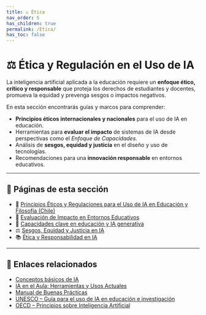 ```yaml
---
title: ⚖️ Ética
nav_order: 5
has_children: true
permalink: /Etica/
has_toc: false
---
```


# ⚖️ Ética y Regulación en el Uso de IA

La inteligencia artificial aplicada a la educación requiere un **enfoque ético, crítico y responsable** que proteja los derechos de estudiantes y docentes, promueva la equidad y prevenga sesgos o impactos negativos.

En esta sección encontrarás guías y marcos para comprender:
- **Principios éticos internacionales y nacionales** para el uso de IA en educación.
- Herramientas para **evaluar el impacto** de sistemas de IA desde perspectivas como el *Enfoque de Capacidades*.
- Análisis de **sesgos, equidad y justicia** en el diseño y uso de tecnologías.
- Recomendaciones para una **innovación responsable** en entornos educativos.

---

## 📂 Páginas de esta sección
- 📜 [Principios Éticos y Regulaciones para el Uso de IA en Educación y Filosofía (Chile)](./Principios-Eticos-y-Regulaciones.md)
- 🧮 [Evaluación de Impacto en Entornos Educativos](./Evaluacion-de-Impacto.md)
- 🎯 [Capacidades clave en educación y IA generativa](./Capacidades-Clave-Educacion-IA.md)
- ⚖️ [Sesgos, Equidad y Justicia en IA](../Fundamentos/Sesgos-Equidad-Justicia.md)
- 📚 [Ética y Responsabilidad en IA](./Etica-y-Responsabilidad-en-IA.md)

---

## 🔗 Enlaces relacionados
- [Conceptos básicos de IA](../Fundamentos/Conceptos-basicos-IA.md)
- [IA en el Aula: Herramientas y Usos Actuales](../Fundamentos/IA-en-el-Aula.md)
- [Manual de Buenas Prácticas](../Herramientas/Manual-de-Buenas-Practicas.md)
- [UNESCO – Guía para el uso de IA en educación e investigación](https://www.unesco.org/es/articles/guia-para-el-uso-de-ia-generativa-en-educacion-e-investigacion)
- [OECD – Principios sobre Inteligencia Artificial](https://oecd.ai/en/ai-principles)
